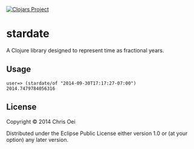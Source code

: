 [![Clojars Project](http://clojars.org/stardate/latest-version.svg)](http://clojars.org/stardate)

# stardate

A Clojure library designed to represent time as fractional years.

## Usage

```
user=> (stardate/of "2014-09-30T17:17:27-07:00")
2014.7479784056316
```

## License

Copyright © 2014 Chris Oei

Distributed under the Eclipse Public License either version 1.0 or (at
your option) any later version.
